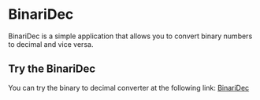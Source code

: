 # BinariDec

BinariDec is a simple application that allows you to convert binary numbers to decimal and vice versa.

## Try the BinariDec

You can try the binary to decimal converter at the following link: [BinariDec](https://gusgomezx.github.io/binariDec/index.html)
